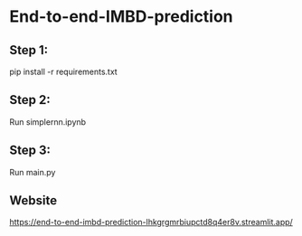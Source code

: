 # End-to-end-IMBD-prediction

## Step 1:
pip install -r requirements.txt

## Step 2:
Run simplernn.ipynb

## Step 3:
Run main.py

## Website
https://end-to-end-imbd-prediction-lhkgrgmrbiupctd8q4er8v.streamlit.app/
